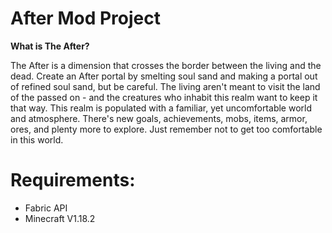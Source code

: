 # After Mod Project

**What is The After?**

The After is a dimension that crosses the border between the living and the dead. Create an After portal by smelting soul sand and making a portal out of refined soul sand, but be careful. 
The living aren't meant to visit the land of the passed on - and the creatures who inhabit this realm want to keep it that way. This realm is populated with a familiar, yet uncomfortable world and atmosphere. 
There's new goals, achievements, mobs, items, armor, ores, and plenty more to explore. Just remember not to get too comfortable in this world.

# Requirements:
* Fabric API
* Minecraft V1.18.2